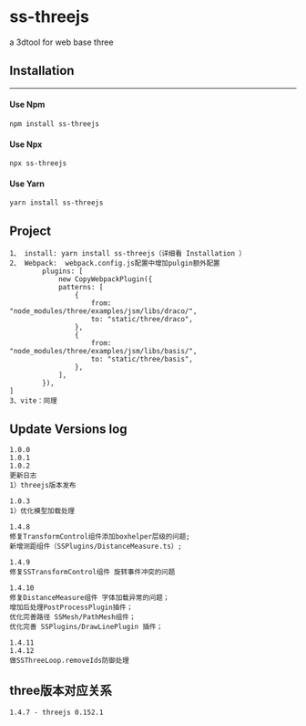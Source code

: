 
# ss-threejs

a 3dtool for web base three

## Installation
***

#### Use Npm

    npm install ss-threejs

#### Use Npx

    npx ss-threejs

#### Use Yarn

    yarn install ss-threejs

## Project 

 	1、 install: yarn install ss-threejs（详细看 Installation ）
 	2、 Webpack:  webpack.config.js配置中增加pulgin额外配置
    		plugins: [
				new CopyWebpackPlugin({
				patterns: [
					{
						from: "node_modules/three/examples/jsm/libs/draco/",
						to: "static/three/draco",
					},
					{
						from: "node_modules/three/examples/jsm/libs/basis/",
						to: "static/three/basis",
					},
				],
			}),
	]
	3、vite：同理

## Update Versions log

	1.0.0 
	1.0.1 
	1.0.2 
	更新日志
 	1）threejs版本发布

	1.0.3
	1）优化模型加载处理

	1.4.8
	修复TransformControl组件添加boxhelper层级的问题;
	新增测距组件（SSPlugins/DistanceMeasure.ts）;

	1.4.9
	修复SSTransformControl组件 旋转事件冲突的问题

	1.4.10
	修复DistanceMeasure组件 字体加载异常的问题；
	增加后处理PostProcessPlugin插件；
	优化完善路径 SSMesh/PathMesh组件；
	优化完善 SSPlugins/DrawLinePlugin 插件；

	1.4.11
	1.4.12
	做SSThreeLoop.removeIds防御处理


## three版本对应关系
	1.4.7 - threejs 0.152.1